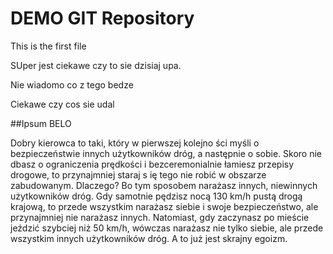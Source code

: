 # DEMO GIT Repository

This is the first file 


SUper jest ciekawe czy to sie dzisiaj upa. 

Nie wiadomo co z tego bedze 

Ciekawe czy cos sie udal

##Ipsum BELO

 Dobry kierowca to taki,
 który w pierwszej kolejno
ści myśli o bezpieczeństwie innych użytkowników dróg, a następnie o sobie.
 Skoro nie dbasz o ograniczenia prędkości i bezceremonialnie łamiesz przepisy drogowe, to przynajmniej staraj s
ię tego nie robić w obszarze zabudowanym. Dlaczego? Bo tym sposobem narażasz innych, niewinnych użytkowników dróg. Gdy samotnie pędzisz nocą 130 km/h pustą drogą krajową, to przede wszystkim narażasz siebie i swoje bezpieczeństwo, ale przynajmniej nie narażasz innych. Natomiast, gdy zaczynasz po mieście jeździć szybciej niż 50 km/h, wówczas narażasz nie tylko siebie, ale przede wszystkim innych użytkowników dróg. A to już jest skrajny egoizm.




